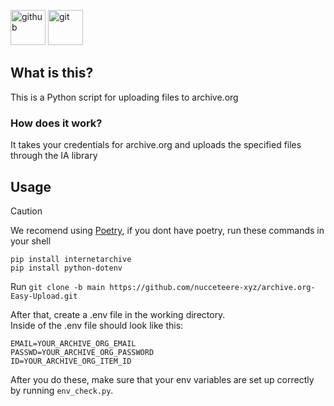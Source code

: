 [<img alt="github" height="56" src="https://cdn.jsdelivr.net/npm/@intergrav/devins-badges@3/assets/cozy/available/github_vector.svg">](https://github.com/nucceteere-xyz/archive.org-Easy-Upload)
[<img alt="git" height="56" src="https://cdn.jsdelivr.net/npm/@intergrav/devins-badges@3/assets/cozy/available/git_vector.svg">](https://replit.com/@EngurRuzgar/Upload-to-Archiveorg)

## What is this?
This is a Python script for uploading files to archive.org
### How does it work?
It takes your credentials for archive.org and uploads the specified files through the IA library<br/>
## Usage
> [!CAUTION]
> We recomend using [Poetry](https://python-poetry.org/), if you dont have poetry, run these commands in your shell
> ```
> pip install internetarchive
> pip install python-dotenv
> ```
Run `git clone -b main https://github.com/nucceteere-xyz/archive.org-Easy-Upload.git`

After that, create a .env file in the working directory.<br/>
Inside of the .env file should look like this:
```.env
EMAIL=YOUR_ARCHIVE_ORG_EMAIL
PASSWD=YOUR_ARCHIVE_ORG_PASSWORD
ID=YOUR_ARCHIVE_ORG_ITEM_ID
```
After you do these, make sure that your env variables are set up correctly by running `env_check.py`.

